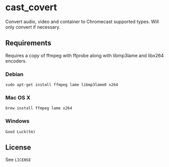 # cast_covert

Convert audio, video and container to Chromecast supported types. Will only convert if necessary.

## Requirements
Requires a copy of ffmpeg with ffprobe along with libmp3lame and libx264 encoders.

### Debian
`sudo apt-get install ffmpeg lame libmp3lame0 x264`

### Mac OS X
`brew install ffmpeg lame x264`

### Windows
`Good Luck(tm)`


## License
See `LICENSE`